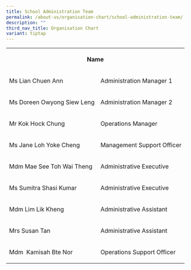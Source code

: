 ```yaml
---
title: School Administration Team
permalink: /about-us/organisation-chart/school-administration-team/
description: ""
third_nav_title: Organisation Chart
variant: tiptap
---
```

<table>
<tbody>
<tr>
<th rowspan="1" colspan="2">
<p>Name</p>
</th>
</tr>
<tr>
<td rowspan="1" colspan="1">
<p>Ms Lian Chuen Ann</p>
</td>
<td rowspan="1" colspan="1">
<p>Administration Manager 1</p>
</td>
</tr>
<tr>
<td rowspan="1" colspan="1">
<p>Ms Doreen Owyong Siew Leng</p>
</td>
<td rowspan="1" colspan="1">
<p>Administration Manager 2</p>
</td>
</tr>
<tr>
<td rowspan="1" colspan="1">
<p>Mr Kok Hock Chung</p>
</td>
<td rowspan="1" colspan="1">
<p>Operations Manager</p>
</td>
</tr>
<tr>
<td rowspan="1" colspan="1">
<p>Ms Jane Loh Yoke Cheng</p>
</td>
<td rowspan="1" colspan="1">
<p>Management Support Officer</p>
</td>
</tr>
<tr>
<td rowspan="1" colspan="1">
<p>Mdm Mae See Toh Wai Theng</p>
</td>
<td rowspan="1" colspan="1">
<p>Administrative Executive</p>
</td>
</tr>
<tr>
<td rowspan="1" colspan="1">
<p>Ms Sumitra Shasi Kumar</p>
</td>
<td rowspan="1" colspan="1">
<p>Administrative Executive</p>
</td>
</tr>
<tr>
<td rowspan="1" colspan="1">
<p>Mdm Lim Lik Kheng</p>
</td>
<td rowspan="1" colspan="1">
<p>Administrative Assistant</p>
</td>
</tr>
<tr>
<td rowspan="1" colspan="1">
<p>Mrs&nbsp;Susan Tan</p>
</td>
<td rowspan="1" colspan="1">
<p>Administrative Assistant</p>
</td>
</tr>
<tr>
<td rowspan="1" colspan="1">
<p>Mdm&nbsp; Kamisah Bte Nor</p>
</td>
<td rowspan="1" colspan="1">
<p>Operations Support Officer</p>
</td>
</tr>
</tbody>
</table>
<p></p>